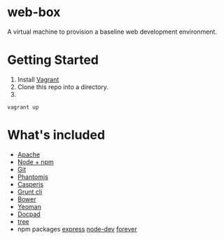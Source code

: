 web-box
=======

A virtual machine to provision a baseline web development environment.

# Getting Started 

1. Install [Vagrant](http://downloads.vagrantup.com/)
2. Clone this repo into a directory.
3. 
```
vagrant up
```

# What's included

* [Apache](http://apache.org/)
* [Node + npm](http://nodejs.org/)
* [Git](http://git-scm.com/)
* [Phantomjs](http://phantomjs.org/)
* [Casperjs](http://casperjs.org/)
* [Grunt cli](http://gruntjs.com/getting-started)
* [Bower](http://bower.io/)
* [Yeoman](http://yeoman.io/)
* [Docpad](http://docpad.org/)
* [tree ](http://bit.ly/PGVXlw)
* npm packages [express](http://expressjs.com/) [node-dev](https://github.com/fgnass/node-dev) [forever](https://npmjs.org/package/forever)


